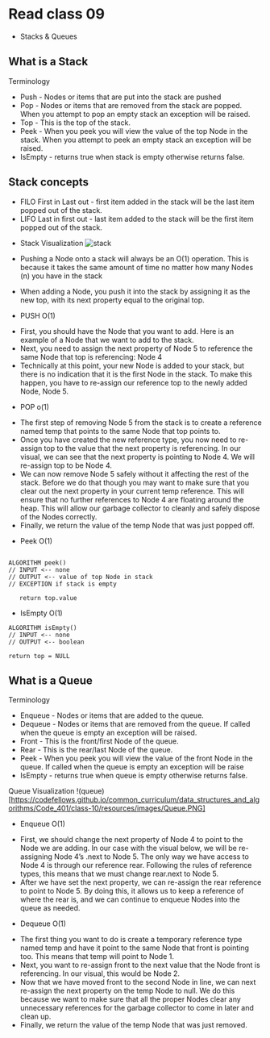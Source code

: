 # Read class 09 
- Stacks & Queues

## What is a Stack

Terminology
* Push - Nodes or items that are put into the stack are pushed
* Pop - Nodes or items that are removed from the stack are popped. When you attempt to pop an empty stack an exception will be raised.
* Top - This is the top of the stack.
* Peek - When you peek you will view the value of the top Node in the stack. When you attempt to peek an empty stack an exception will be raised.
* IsEmpty - returns true when stack is empty otherwise returns false.

## Stack concepts

* FILO First in Last out - first item added in the stack will be the last item popped out of the stack.
* LIFO Last in first out - last item added to the stack will be the first item popped out of the stack.

- Stack Visualization
![stack](https://codefellows.github.io/common_curriculum/data_structures_and_algorithms/Code_401/class-10/resources/images/stack1.PNG)

- Pushing a Node onto a stack will always be an O(1) operation. This is because it takes the same amount of time no matter how many Nodes (n) you have in the stack

- When adding a Node, you push it into the stack by assigning it as the new top, with its next property equal to the original top.

* PUSH O(1)
- First, you should have the Node that you want to add. Here is an example of a Node that we want to add to the stack.
- Next, you need to assign the next property of Node 5 to reference the same Node that top is referencing: Node 4
- Technically at this point, your new Node is added to your stack, but there is no indication that it is the first Node in the stack. To make this happen, you have to re-assign our reference top to the newly added Node, Node 5.

* POP o(1)
- The first step of removing Node 5 from the stack is to create a reference named temp that points to the same Node that top points to.
- Once you have created the new reference type, you now need to re-assign top to the value that the next property is referencing. In our visual, we can see that the next property is pointing to Node 4. We will re-assign top to be Node 4.
- We can now remove Node 5 safely without it affecting the rest of the stack. Before we do that though you may want to make sure that you clear out the next property in your current temp reference. This will ensure that no further references to Node 4 are floating around the heap. This will allow our garbage collector to cleanly and safely dispose of the Nodes correctly.
- Finally, we return the value of the temp Node that was just popped off.

* Peek O(1)
```

ALGORITHM peek()
// INPUT <-- none
// OUTPUT <-- value of top Node in stack
// EXCEPTION if stack is empty

   return top.value
```

* IsEmpty O(1)
```
ALGORITHM isEmpty()
// INPUT <-- none
// OUTPUT <-- boolean

return top = NULL
```

## What is a Queue
Terminology
* Enqueue - Nodes or items that are added to the queue.
* Dequeue - Nodes or items that are removed from the queue. If called when the queue is empty an exception will be raised.
* Front - This is the front/first Node of the queue.
* Rear - This is the rear/last Node of the queue.
* Peek - When you peek you will view the value of the front Node in the queue. If called when the queue is empty an exception will be raise
* IsEmpty - returns true when queue is empty otherwise returns false.

Queue Visualization
!(queue)[https://codefellows.github.io/common_curriculum/data_structures_and_algorithms/Code_401/class-10/resources/images/Queue.PNG]

* Enqueue O(1)
- First, we should change the next property of Node 4 to point to the Node we are adding. In our case with the visual below, we will be re-assigning Node 4’s .next to Node 5. The only way we have access to Node 4 is through our reference rear. Following the rules of reference types, this means that we must change rear.next to Node 5.
- After we have set the next property, we can re-assign the rear reference to point to Node 5. By doing this, it allows us to keep a reference of where the rear is, and we can continue to enqueue Nodes into the queue as needed.

* Dequeue O(1)
- The first thing you want to do is create a temporary reference type named temp and have it point to the same Node that front is pointing too. This means that temp will point to Node 1.
- Next, you want to re-assign front to the next value that the Node front is referencing. In our visual, this would be Node 2.
- Now that we have moved front to the second Node in line, we can next re-assign the next property on the temp Node to null. We do this because we want to make sure that all the proper Nodes clear any unnecessary references for the garbage collector to come in later and clean up.
- Finally, we return the value of the temp Node that was just removed.
